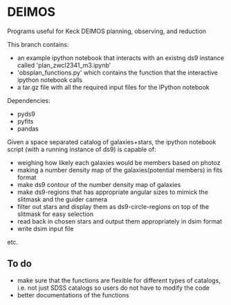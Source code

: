 DEIMOS
======

Programs useful for Keck DEIMOS planning, observing, and reduction

This branch contains:
* an example ipython notebook that interacts with an existng ds9 instance called 'plan_zwcl2341_m3.ipynb' 
* 'obsplan_functions.py' which contains the function that the interactive ipython notebook calls 
* a tar.gz file with all the required input files for the IPython notebook 

Dependencies: 
* pyds9
* pyfits
* pandas 

Given a space separated catalog of galaxies+stars,  the ipython notebook script (with a running instance of ds9) is capable of: 
* weighing how likely each galaxies would be members based on photoz 
* making a number density map of the galaxies(potential members) in fits format 
* make ds9 contour of the number density map of galaxies 
* make ds9-regions that has appropriate angular sizes to mimick the slitmask
and the guider camera 
* filter out stars and display them as ds9-circle-regions on top of the slitmask for easy selection 
* read back in chosen stars and output them appropriately in dsim format
* write dsim input file 

etc. 

To do
---
* make sure that the functions are flexible for different types of catalogs, i.e. not just SDSS catalogs 
so users do not have to modify the code 
* better documentations of the functions 

